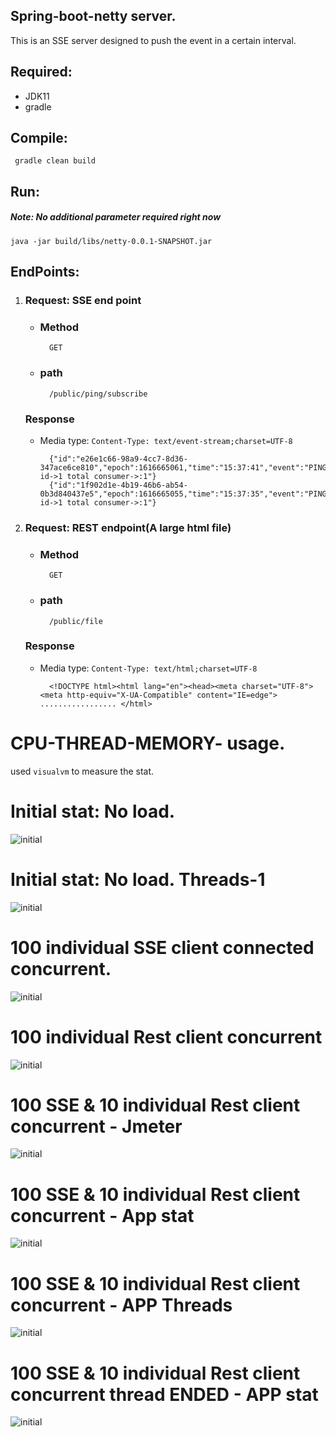 ## Spring-boot-netty server.

This is an SSE server designed to push the event in a certain interval.

## Required: 
* JDK11
* gradle

## Compile:

     gradle clean build

## Run:
##### Note: No additional parameter required right now 

    java -jar build/libs/netty-0.0.1-SNAPSHOT.jar

## EndPoints:

1. ### Request: SSE end point
    * ### Method
            GET
    * ### path
            /public/ping/subscribe
    ### Response
    * Media type: `Content-Type: text/event-stream;charset=UTF-8`
    
            {"id":"e26e1c66-98a9-4cc7-8d36-347ace6ce810","epoch":1616665061,"time":"15:37:41","event":"PING","data":" id->1 total consumer->:1"}
            {"id":"1f902d1e-4b19-46b6-ab54-0b3d840437e5","epoch":1616665055,"time":"15:37:35","event":"PING","data":" id->1 total consumer->:1"}

2. ### Request: REST endpoint(A large html file)
    * ### Method
            GET
    * ### path
            /public/file
   ### Response
    * Media type: `Content-Type: text/html;charset=UTF-8`

            <!DOCTYPE html><html lang="en"><head><meta charset="UTF-8"><meta http-equiv="X-UA-Compatible" content="IE=edge"> ................. </html>



# CPU-THREAD-MEMORY- usage.
used `visualvm` to measure the stat.

# Initial stat: No load.
![initial](benchmark-2/Screenshot%20from%202021-03-25%2018-09-53.png)

# Initial stat: No load. Threads-1
![initial](benchmark-2/Screenshot%20from%202021-03-25%2018-10-04.png)

# 100 individual SSE client connected concurrent.
![initial](benchmark-2/Screenshot%20from%202021-03-25%2018-11-29.png)

# 100 individual Rest client concurrent
![initial](benchmark-2/Screenshot%20from%202021-03-25%2018-12-57.png)

# 100 SSE & 10 individual Rest client concurrent - Jmeter
![initial](benchmark-2/Screenshot%20from%202021-03-25%2018-13-06.png)

# 100 SSE & 10 individual Rest client concurrent - App stat
![initial](benchmark-2/Screenshot%20from%202021-03-25%2018-13-59.png)

# 100 SSE & 10 individual Rest client concurrent - APP Threads
![initial](benchmark-2/Screenshot%20from%202021-03-25%2018-14-07.png)

# 100 SSE & 10 individual Rest client concurrent thread ENDED - APP stat
![initial](benchmark-2/Screenshot%20from%202021-03-25%2018-14-36.png)




